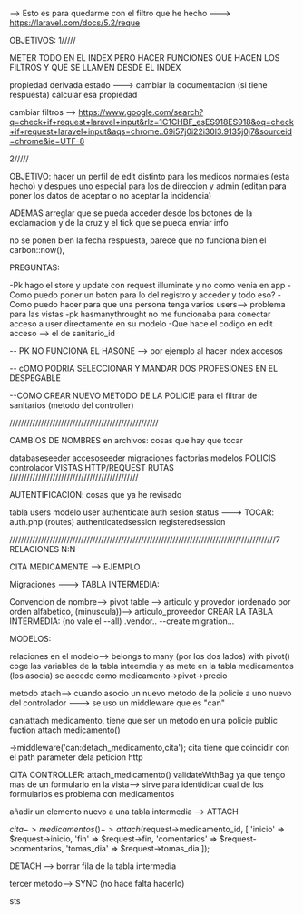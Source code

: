 --> 
Esto es para quedarme con el filtro que he hecho --->  https://laravel.com/docs/5.2/reque

OBJETIVOS:
1/////

METER TODO EN EL INDEX PERO HACER FUNCIONES QUE HACEN LOS FILTROS Y QUE SE  LLAMEN DESDE EL INDEX

propiedad derivada estado ---> cambiar la documentacion (si tiene respuesta) calcular esa propiedad

cambiar filtros --> https://www.google.com/search?q=check+if+request+laravel+input&rlz=1C1CHBF_esES918ES918&oq=check+if+request+laravel+input&aqs=chrome..69i57j0i22i30l3.9135j0j7&sourceid=chrome&ie=UTF-8


2/////

OBJETIVO: hacer un perfil de edit distinto para los medicos normales (esta hecho) y despues uno especial
para los de direccion y admin (editan para poner los datos de aceptar o no aceptar la incidencia)

ADEMAS arreglar que se pueda acceder desde los botones de la exclamacion y de la cruz y el tick que se pueda enviar info

no se ponen bien la fecha respuesta, parece que no funciona bien el carbon::now(),

PREGUNTAS:

-Pk hago el store y update con request illuminate y no como venia en app 
-Como puedo poner un boton para lo del registro y acceder y todo eso?
-Como puedo hacer para que una persona tenga varios users--> problema para las vistas
-pk hasmanythrought no me funcionaba para conectar acceso a user directamente en su modelo
-Que hace el codigo en edit acceso --> el de sanitario_id



-- PK NO FUNCIONA EL HASONE --> por ejemplo al hacer index accesos


-- cOMO PODRIA SELECCIONAR Y MANDAR DOS PROFESIONES EN EL DESPEGABLE

--COMO CREAR NUEVO METODO DE LA POLICIE para el filtrar de sanitarios (metodo del controller)

////////////////////////////////////////////////////

CAMBIOS DE NOMBRES en archivos: cosas que hay que tocar

databaseseeder
accesoseeder
migraciones
factorias
modelos
POLICIS
controlador
VISTAS
HTTP/REQUEST
RUTAS
/////////////////////////////////////////////

AUTENTIFICACION: cosas que ya he revisado

tabla users
modelo user
authenticate
auth sesion status
---> TOCAR: auth.php (routes)
            authenticatedsession
            registeredsession



/////////////////////////////////////////////////////////////////////////////////////////////7
RELACIONES N:N



CITA MEDICAMENTE --> EJEMPLO

Migraciones ---> TABLA INTERMEDIA:

Convencion de nombre--> pivot table --> articulo y provedor (ordenado por orden alfabetico, (minuscula))--> articulo_proveedor
CREAR LA TABLA INTERMEDIA: (no vale el --all) .vendor.. --create migration...


MODELOS: 


relaciones en el modelo--> belongs to many (por los dos lados)
with pivot() coge las variables de la tabla inteemdia y as mete en la tabla medicamentos (los asocia)
se accede como medicamento->pivot->precio



metodo atach--> 
cuando asocio un nuevo metodo de la policie a uno nuevo del controlador ---> se uso un middleware que es "can"

can:attach medicamento, tiene que ser un metodo en una policie public fuction attach medicamento()

 ->middleware('can:detach_medicamento,cita'); cita tiene que coincidir con el path parameter dela peticion http

CITA CONTROLLER:
attach_medicamento()
 validateWithBag ya que tengo mas de un formulario en la vista--> sirve para identidicar cual de los formularios es
problema con medicamentos



añadir un elemento nuevo a una tabla intermedia --> ATTACH

$cita->medicamentos()->attach($request->medicamento_id, [
            'inicio' => $request->inicio,
            'fin' => $request->fin,
            'comentarios' => $request->comentarios,
            'tomas_dia' => $request->tomas_dia
        ]);


DETACH --> borrar fila de la tabla intermedia

tercer metodo--> SYNC  (no hace falta hacerlo)


   sts





